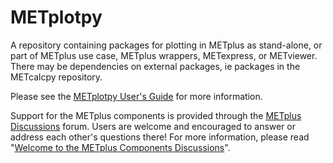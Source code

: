 # METplotpy

A repository containing packages for plotting in METplus as stand-alone, or part of METplus use case,
METplus wrappers, METexpress, or METviewer.  There may be dependencies on external packages, ie packages in the METcalcpy
repository.

Please see the [METplotpy User's Guide](https://metplotpy.readthedocs.io/en/latest) for more information.

Support for the METplus components is provided through the
[METplus Discussions](https://github.com/dtcenter/METplus/discussions) forum.
Users are welcome and encouraged to answer or address each other's questions there!  For more
information, please read
"[Welcome to the METplus Components Discussions](https://github.com/dtcenter/METplus/discussions/939)".
